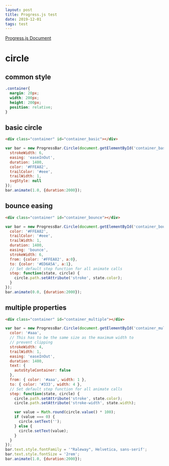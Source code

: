 ```yaml
---
layout: post
title: Progress.js test
date: 2019-12-01
tags: test
---
```

[Progress.js Document](https://progressbarjs.readthedocs.io/en/latest/)

# circle

## common style

``` css
.container{
  margin: 20px;
  width: 200px;
  height: 200px;
  position: relative;
}
```

<style>
  .container .container{
    margin: 20px;
    width: 200px;
    height: 200px;
    position: relative;
  }
</style>

## basic circle

<div class="container" id="container_basic"></div>

``` html
<div class="container" id="container_basic"></div>
```


``` javascript
var bar = new ProgressBar.Circle(document.getElementById('container_basic'), {
  strokeWidth: 6,
  easing: 'easeInOut',
  duration: 1400,
  color: '#FFEA82',
  trailColor: '#eee',
  trailWidth: 1,
  svgStyle: null
});
bar.animate(1.0, {duration:2000});
```

## bounce easing

<div class="container" id="container_bounce"></div>

``` html
<div class="container" id="container_bounce"></div>
```


``` javascript
var bar = new ProgressBar.Circle(document.getElementById('container_bounce'), {
  color: '#FFEA82',
  trailColor: '#eee',
  trailWidth: 1,
  duration: 1400,
  easing: 'bounce',
  strokeWidth: 6,
  from: {color: '#FFEA82', a:0},
  to: {color: '#ED6A5A', a:1},
  // Set default step function for all animate calls
  step: function(state, circle) {
    circle.path.setAttribute('stroke', state.color);
  }
});
bar.animate(0.0, {duration:2000});
```

## multiple properties

<div class="container" id="container_multiple"></div>

``` html
<div class="container" id="container_multiple"></div>
```


``` javascript
var bar = new ProgressBar.Circle(document.getElementById('container_multiple'), {
  color: '#aaa',
  // This has to be the same size as the maximum width to
  // prevent clipping
  strokeWidth: 4,
  trailWidth: 1,
  easing: 'easeInOut',
  duration: 1400,
  text: {
    autoStyleContainer: false
  },
  from: { color: '#aaa', width: 1 },
  to: { color: '#333', width: 4 },
  // Set default step function for all animate calls
  step: function(state, circle) {
    circle.path.setAttribute('stroke', state.color);
    circle.path.setAttribute('stroke-width', state.width);

    var value = Math.round(circle.value() * 100);
    if (value === 0) {
      circle.setText('');
    } else {
      circle.setText(value);
    }
  }
});
bar.text.style.fontFamily = '"Raleway", Helvetica, sans-serif';
bar.text.style.fontSize = '2rem';
bar.animate(1.0, {duration:2000});
```

<script src="/assets/vendor/progressbar.min.js"></script>
<script>
$(document).ready(function(){
  //circle - basic
  (function(){
    var flag = true;
    var bar = new ProgressBar.Circle(document.getElementById('container_basic'), {
      strokeWidth: 6,
      easing: 'easeInOut',
      duration: 1400,
      color: '#FFEA82',
      trailColor: '#eee',
      trailWidth: 1,
      svgStyle: null
    });
    setInterval(function(){
      if(flag) {
        bar.animate(1.0, {duration:2000});
      } else {
        bar.animate(0.0, {duration:2000});
      }
      flag = !flag;
    }, 5000);
  })();

  //circle - bounce
  (function(){
    var flag = true;
    var bar = new ProgressBar.Circle(document.getElementById('container_bounce'), {
      color: '#FFEA82',
      trailColor: '#eee',
      trailWidth: 1,
      duration: 1400,
      easing: 'bounce',
      strokeWidth: 6,
      from: {color: '#FFEA82', a:0},
      to: {color: '#ED6A5A', a:1},
      // Set default step function for all animate calls
      step: function(state, circle) {
        circle.path.setAttribute('stroke', state.color);
      }
    });
    setInterval(function(){
      if(flag) {
        bar.animate(1.0, {duration:2000});
      } else {
        bar.animate(0.0, {duration:2000});
      }
      flag = !flag;
    }, 5000);
  })();

  //circle - multiple properties
  (function(){
    var flag = true;
    var bar = new ProgressBar.Circle(document.getElementById('container_multiple'), {
      color: '#aaa',
      // This has to be the same size as the maximum width to
      // prevent clipping
      strokeWidth: 4,
      trailWidth: 1,
      easing: 'easeInOut',
      duration: 1400,
      text: {
        autoStyleContainer: false
      },
      from: { color: '#aaa', width: 1 },
      to: { color: '#333', width: 4 },
      // Set default step function for all animate calls
      step: function(state, circle) {
        circle.path.setAttribute('stroke', state.color);
        circle.path.setAttribute('stroke-width', state.width);

        var value = Math.round(circle.value() * 100);
        if (value === 0) {
          circle.setText('');
        } else {
          circle.setText(value);
        }
      }
    });
    bar.text.style.fontFamily = '"Raleway", Helvetica, sans-serif';
    bar.text.style.fontSize = '2rem';
    setInterval(function(){
      if(flag) {
        bar.animate(1.0, {duration:2000});
      } else {
        bar.animate(0.0, {duration:2000});
      }
      flag = !flag;
    }, 5000);
  })();
});
</script>
